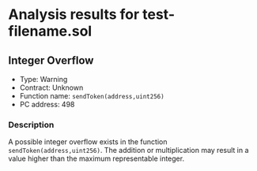 # Analysis results for test-filename.sol

## Integer Overflow 

- Type: Warning
- Contract: Unknown
- Function name: `sendToken(address,uint256)`
- PC address: 498

### Description

A possible integer overflow exists in the function `sendToken(address,uint256)`.
The addition or multiplication may result in a value higher than the maximum representable integer.